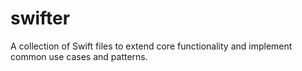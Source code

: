 swifter
=======

A collection of Swift files to extend core functionality and implement common use cases and patterns.
